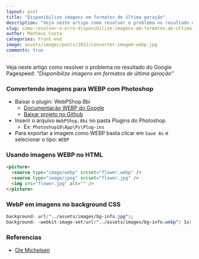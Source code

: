 ```yaml
---
layout: post
title: "Disponibilize imagens em formatos de última geração"
description: "Veja neste artigo como resolver o problema no resultado do Google Pagespeed: Disponibilize imagens em formatos de última geração"
slug: como-resolver-o-erro-disponibilize-imagens-em-formatos-de-ultima-geracao
author: Matheus Costa
categories: Front-end
image: assets/images/posts/2022/converter-imagem-webp.jpg
comments: true
---
```


Veja neste artigo como resolver o problema no resultado do Google Pagespeed: _"Disponibilize imagens em formatos de última geração"_

### Convertendo imagens para WEBP com Photoshop

- Baixar o plugin: WebPShop.8bi
  - [Documentação WEBP do Google][link1]
  - [Baixar projeto no Github][link2]
- Inserir o arquivo `WebPShop.8bi` no pasta Plugins do Photoshop
  - Ex: `Photoshop18\App\Ps\Plug-ins`
- Para exportar a imagem como WEBP basta clicar em `Save As` e selecionar o tipo: `WEBP`

[link1]: https://developers.google.com/speed/webp/docs/webpshop#windows_installation_steps
[link2]: https://github.com/webmproject/WebPShop/releases

### Usando imagens WEBP no HTML

```html
<picture>
  <source type="image/webp" srcset="flower.webp" />
  <source type="image/jpeg" srcset="flower.jpg" />
  <img src="flower.jpg" alt="" />
</picture>
```

### WebP em imagens no background CSS

```css
background: url("../assets/images/bg-info.jpg");
background: -webkit-image-set(url("../assets/images/bg-info.webp") 1x) no-repeat;
```

### Referencias

- [Ole Michelsen](https://ole.michelsen.dk/blog/using-webp-images-html-css/)
